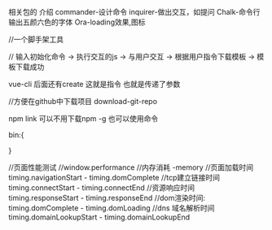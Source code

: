 相关包的 介绍
commander-设计命令
inquirer-做出交互，如提问
Chalk-命令行输出五颜六色的字体
Ora-loading效果,图标



//一个脚手架工具

// 输入初始化命令 -> 执行交互的js -> 与用户交互 -> 根据用户指令下载模板 -> 模板下载成功

vue-cli 后面还有create 这就是指令 也就是传递了参数


//方便在github中下载项目
download-git-repo


npm link 可以不用下载npm -g 也可以使用命令

bin:{
  
}



//页面性能测试
//window.performance
//内存消耗 -memory
//页面加载时间 timing.navigationStart - timing.domComplete
//tcp建立链接时间 timing.connectStart - timing.connectEnd
//资源响应时间 timing.responseStart - timing.responseEnd
//dom渲染时间: timing.domComplete - timing.domLoading
//dns 域名解析时间  timing.domainLookupStart - timing.domainLookupEnd
